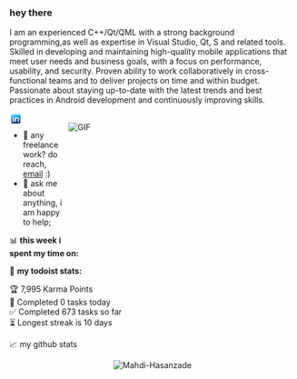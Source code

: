 ### hey there 


I am an experienced C++/Qt/QML with a strong background programming,as well as expertise in Visual Studio, Qt, S and related tools. Skilled in developing and maintaining high-quality mobile applications that meet user needs and business goals, with a focus on performance, usability, and security. Proven ability to work collaboratively in cross-functional teams and to deliver projects on time and within budget. Passionate about staying up-to-date with the latest trends and best practices in Android development and continuously improving skills.


<!-- <a href="https://twitter.com/M_Azadbar">
  <img align="left" width="22px" src="https://raw.githubusercontent.com/peterthehan/peterthehan/master/assets/twitter.svg" alt="" />
</a> -->
<a href="https://www.linkedin.com/in//mahdi-hasanzade-085847210" rel="nofollow">
  <img align="left" alt="mahdi's LinkedIN" width="22px" src="https://raw.githubusercontent.com/arashaltafi/arashaltafi/main/linkedin.png" style="max-width: 100%;">
</a>

<br />


  <img align="right" alt="GIF" src="https://github.com/Mahdi-Hasanzade/Mahdi-Hasanzade/blob/main/code.gif?raw=true" width="400" height="220" />
  
- 💼 any freelance work? do reach, [email](mailto:mahdi.hasanzade1372@gmail.com) :)
- 💬 ask me about anything, i am happy to help;


📊 **this week i spent my time on:**


🚧 **my todoist stats:**
<!-- TODO-IST:START -->
🏆  7,995 Karma Points           
🌸  Completed 0 tasks today           
✅  Completed 673 tasks so far           
⏳  Longest streak is 10 days
<!-- TODO-IST:END -->


📈 my github stats


<!--<p dir="auto"><a href="https://github.com/mohammadazadbar1995/mohammadazadbar1995"><img src="https://camo.githubusercontent.com/eb76cb52c9615f750672767fca5e30fc01f6d34132b1e2ee7ffd09d1ecf8f222/68747470733a2f2f6769746875622d726561646d652d73746174732e76657263656c2e6170702f6170693f757365726e616d653d6172617368616c746166692673686f775f69636f6e733d7472756526696e636c7564655f616c6c5f636f6d6d6974733d74727565267468656d653d746f6b796f6e6967687426636f756e745f707269766174653d74727565266c696e655f6865696768743d3430" alt="Mohammad Azadbar GitHub Stats" data-canonical-src="https://github-readme-stats.vercel.app/api?username=mohammadazadbar1995&amp;show_icons=true&amp;include_all_commits=true&amp;theme=tokyonight&amp;count_private=true&amp;line_height=40" style="max-width: 100%;"></a>
<a href="https://github.com/mohammadazadbar1995/mohammadazadbar1995"><img src="https://camo.githubusercontent.com/13363fca98ac00042ac6380b8a1921ec9a3800cc19c9c7ab4b202c9cc0b6e4bf/68747470733a2f2f6769746875622d726561646d652d73746174732e76657263656c2e6170702f6170692f746f702d6c616e67732f3f757365726e616d653d6172617368616c74616669266c616e67735f636f756e743d35267468656d653d746f6b796f6e69676874266578636c7564655f7265706f3d536f636b65744370702c6172617368616c746166692e6769746875622e696f2c446576656c6f70657253697465" alt="Mohammad Azadbar Top Langs" data-canonical-src="https://github-readme-stats.vercel.app/api/top-langs/?username=mohammadazadbar1995&amp;langs_count=5&amp;theme=tokyonight&amp;exclude_repo=SocketCpp,mohammadazadbar1995.github.io,DeveloperSite" style="max-width: 100%;"></a></p>-->

<p align="center"> <img src="https://github-readme-stats.vercel.app/api?username=Mahdi-Hasanzade&show_icons=true&theme=gotham" alt="Mahdi-Hasanzade" />

